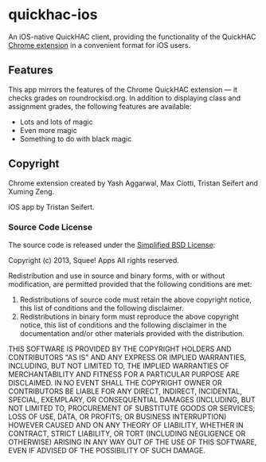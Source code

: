 quickhac-ios
============

An iOS-native QuickHAC client, providing the functionality of the QuickHAC [Chrome extension](http://hacaccess.herokuapp.com/qhac) in a convenient format for iOS users.

## Features ##
This app mirrors the features of the Chrome QuickHAC extension — it checks grades on roundrockisd.org. In addition to displaying class and assignment grades, the following features are available:
* Lots and lots of magic
* Even more magic
* Something to do with black magic 

## Copyright ##
Chrome extension created by Yash Aggarwal, Max Ciotti, Tristan Seifert and Xuming Zeng.

iOS app by Tristan Seifert.

### Source Code License ###
The source code is released under the [Simplified BSD License](http://opensource.org/licenses/bsd-license.php):

Copyright (c) 2013, Squee! Apps
All rights reserved.

Redistribution and use in source and binary forms, with or without modification, are permitted provided that the following conditions are met: 

1. Redistributions of source code must retain the above copyright notice, this list of conditions and the following disclaimer. 
2. Redistributions in binary form must reproduce the above copyright notice, this list of conditions and the following disclaimer in the documentation and/or other materials provided with the distribution. 

THIS SOFTWARE IS PROVIDED BY THE COPYRIGHT HOLDERS AND CONTRIBUTORS "AS IS" AND ANY EXPRESS OR IMPLIED WARRANTIES, INCLUDING, BUT NOT LIMITED TO, THE IMPLIED WARRANTIES OF MERCHANTABILITY AND FITNESS FOR A PARTICULAR PURPOSE ARE DISCLAIMED. IN NO EVENT SHALL THE COPYRIGHT OWNER OR CONTRIBUTORS BE LIABLE FOR ANY DIRECT, INDIRECT, INCIDENTAL, SPECIAL, EXEMPLARY, OR CONSEQUENTIAL DAMAGES (INCLUDING, BUT NOT LIMITED TO, PROCUREMENT OF SUBSTITUTE GOODS OR SERVICES; LOSS OF USE, DATA, OR PROFITS; OR BUSINESS INTERRUPTION) HOWEVER CAUSED AND ON ANY THEORY OF LIABILITY, WHETHER IN CONTRACT, STRICT LIABILITY, OR TORT (INCLUDING NEGLIGENCE OR OTHERWISE) ARISING IN ANY WAY OUT OF THE USE OF THIS SOFTWARE, EVEN IF ADVISED OF THE POSSIBILITY OF SUCH DAMAGE.

